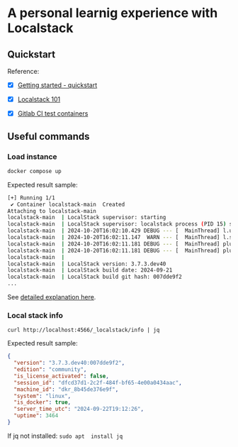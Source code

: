 # A personal learnig experience with Localstack

## Quickstart

Reference:
- [x] [Getting started - quickstart](https://docs.localstack.cloud/getting-started/quickstart/)
- [x] [Localstack 101](https://docs.localstack.cloud/academy/localstack-101/)
- [x] [Gitlab CI test containers](https://docs.localstack.cloud/tutorials/gitlab_ci_testcontainers/)


## Useful commands

### Load instance

``` bash
docker compose up
```

Expected result sample:
``` bash
[+] Running 1/1
 ✔ Container localstack-main  Created                                                                          0.3s
Attaching to localstack-main
localstack-main  | LocalStack supervisor: starting
localstack-main  | LocalStack supervisor: localstack process (PID 15) starting
localstack-main  | 2024-10-20T16:02:10.429 DEBUG --- [  MainThread] l.utils.docker_utils       : Using SdkDockerClient. LEGACY_DOCKER_CLIENT: False, SDK installed: True
localstack-main  | 2024-10-20T16:02:11.147  WARN --- [  MainThread] l.services.internal        : Enabling diagnose endpoint, please be aware that this can expose sensitive information via your network.
localstack-main  | 2024-10-20T16:02:11.181 DEBUG --- [  MainThread] plux.runtime.manager       : instantiating plugin PluginSpec(localstack.runtime.components.aws = <class 'localstack.aws.components.AwsComponents'>)
localstack-main  | 2024-10-20T16:02:11.181 DEBUG --- [  MainThread] plux.runtime.manager       : loading plugin localstack.runtime.components:aws
localstack-main  |
localstack-main  | LocalStack version: 3.7.3.dev40
localstack-main  | LocalStack build date: 2024-09-21
localstack-main  | LocalStack build git hash: 007dde9f2
...
```

See [detailed explanation here](./docs/start.md).

### Local stack info

`curl http://localhost:4566/_localstack/info | jq`

Expected result sample:
``` json
{
  "version": "3.7.3.dev40:007dde9f2",
  "edition": "community",
  "is_license_activated": false,
  "session_id": "dfcd37d1-2c2f-484f-bf65-4e00a0434aac",
  "machine_id": "dkr_8b45de376e9f",
  "system": "linux",
  "is_docker": true,
  "server_time_utc": "2024-09-22T19:12:26",
  "uptime": 3464
}
```

If jq not installed: `sudo apt  install jq`
